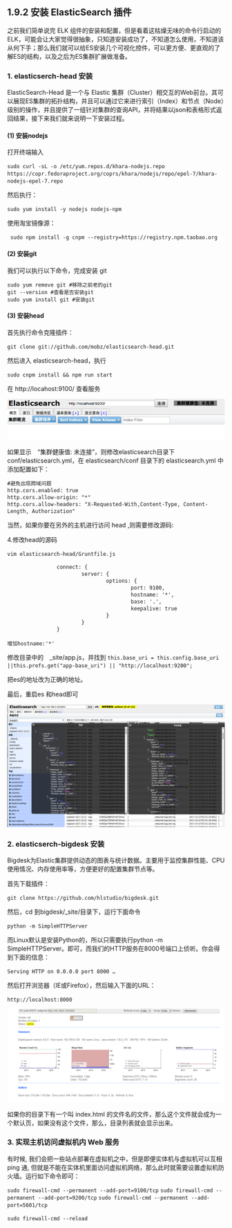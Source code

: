 ## 1.9.2 安装 ElasticSearch 插件

之前我们简单说完 ELK 组件的安装和配置，但是看着这枯燥无味的命令行启动的ELK，可能会让大家觉得很抽象，只知道安装成功了，不知道怎么使用，不知道该从何下手；那么我们就可以给ES安装几个可视化控件，可以更方便、更直观的了解ES的结构，以及之后为ES集群扩展做准备。

### 1. elasticserch-head 安装
ElasticSearch-Head 是一个与 Elastic 集群（Cluster）相交互的Web前台。其可以展现ES集群的拓扑结构，并且可以通过它来进行索引（Index）和节点（Node）级别的操作，并且提供了一组针对集群的查询API，并将结果以json和表格形式返回结果，接下来我们就来说明一下安装过程。

#### (1) 安装nodejs
打开终端输入

`sudo curl -sL -o /etc/yum.repos.d/khara-nodejs.repo https://copr.fedoraproject.org/coprs/khara/nodejs/repo/epel-7/khara-nodejs-epel-7.repo`

然后执行：

`sudo yum install -y nodejs nodejs-npm`

使用淘宝镜像源：

` sudo npm install -g cnpm --registry=https://registry.npm.taobao.org`

#### (2) 安装git
我们可以执行以下命令，完成安装 git
```
sudo yum remove git #移除之前老的git
git --version #查看是否安装git
sudo yum install git #安装git
```
#### (3) 安装head
首先执行命令克隆插件：

`git clone git://github.com/mobz/elasticsearch-head.git`

然后进入 elasticsearch-head，执行

`sudo cnpm install && npm run start`

在 http://locahost:9100/ 查看服务

![](/assets/jiqunweilianjie.png)

如果显示　“集群健康值: 未连接”，则修改elasticsearch目录下 conf/elasticsearch.yml，在 elasticsearch/conf 目录下的 elasticsearch.yml 中添加配置如下：

```
#避免出现跨域问题
http.cors.enabled: true
http.cors.allow-origin: "*"
http.cors.allow-headers: "X-Requested-With,Content-Type, Content-Length, Authorization"
```
当然，如果你要在另外的主机进行访问 head ,则需要修改源码:

4.修改head的源码

`vim elasticsearch-head/Gruntfile.js`

```
                connect: {
                        server: {
                                options: {
                                        port: 9100,
                                        hostname: '*',
                                        base: '.',
                                        keepalive: true
                                }
                        }
                }

增加hostname:'*'
```
修改目录中的　_site/app.js，并找到
`this.base_uri = this.config.base_uri ||this.prefs.get("app-base_uri") || "http://localhost:9200";`

把es的地址改为正确的地址。

最后，重启es 和head即可

![](/assets/headyilang.png)

### 2. elasticserch-bigdesk 安装
Bigdesk为Elastic集群提供动态的图表与统计数据。主要用于监控集群性能、CPU使用情况、内存使用率等，方便更好的配置集群节点等。

首先下载插件：

`git clone https://github.com/hlstudio/bigdesk.git`

然后，cd 到bigdesk/_site/目录下，运行下面命令

`python -m SimpleHTTPServer`

而Linux默认是安装Python的，所以只需要执行python -m SimpleHTTPServer。即可，而我们的HTTP服务在8000号端口上侦听。你会得到下面的信息：

`Serving HTTP on 0.0.0.0 port 8000 …`

然后打开浏览器（IE或Firefox），然后输入下面的URL：

`http://localhost:8000`

![](/assets/node88888.png)

如果你的目录下有一个叫 index.html 的文件名的文件，那么这个文件就会成为一个默认页，如果没有这个文件，那么，目录列表就会显示出来。

### 3. 实现主机访问虚拟机内 Web 服务

有时候, 我们会把一些站点部署在虚拟机之中，但是即便实体机与虚拟机可以互相 ping 通, 但就是不能在实体机里面访问虚拟机网络，那么此时就需要设置虚拟机防火墙。运行如下命令即可：

`sudo firewall-cmd --permanent --add-port=9100/tcp`
`sudo firewall-cmd --permanent --add-port=9200/tcp`
`sudo firewall-cmd --permanent --add-port=5601/tcp`

`sudo firewall-cmd --reload`
